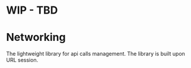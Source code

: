 # **WIP - TBD**

# Networking
The lightweight library for api calls management. The library is built upon URL session.  
